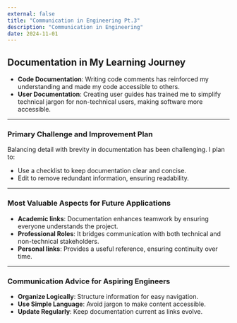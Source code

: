 ```yaml
---
external: false
title: "Communication in Engineering Pt.3"
description: "Communication in Engineering"
date: 2024-11-01
---
```

## Documentation in My Learning Journey

- **Code Documentation**: Writing code comments has reinforced my understanding and made my code accessible to others.
- **User Documentation**: Creating user guides has trained me to simplify technical jargon for non-technical users, making software more accessible.

---

### Primary Challenge and Improvement Plan

Balancing detail with brevity in documentation has been challenging. I plan to:

- Use a checklist to keep documentation clear and concise.
- Edit to remove redundant information, ensuring readability.
---

### Most Valuable Aspects for Future Applications

- **Academic links**: Documentation enhances teamwork by ensuring everyone understands the project.
- **Professional Roles**: It bridges communication with both technical and non-technical stakeholders.
- **Personal links**: Provides a useful reference, ensuring continuity over time.

---

### Communication Advice for Aspiring Engineers

- **Organize Logically**: Structure information for easy navigation.
- **Use Simple Language**: Avoid jargon to make content accessible.
- **Update Regularly**: Keep documentation current as links evolve.